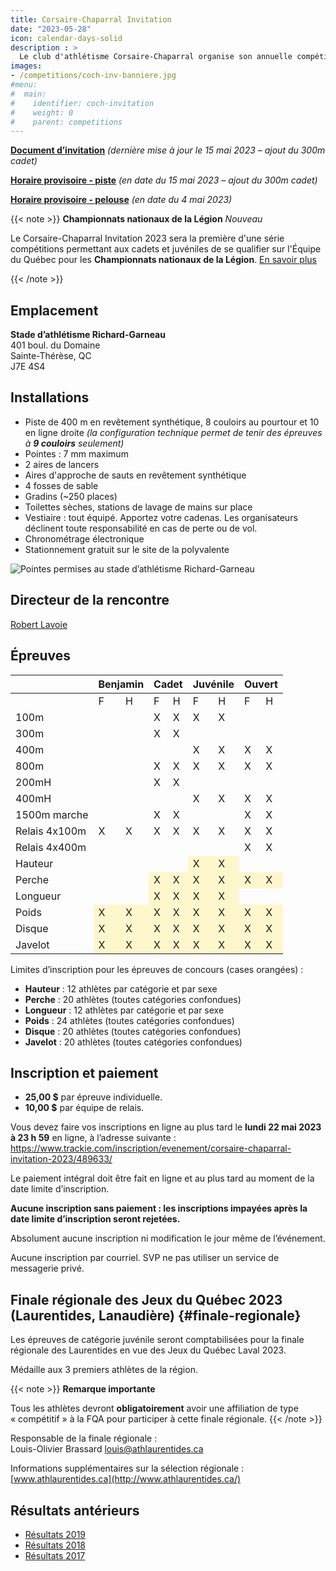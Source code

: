 ```yaml
---
title: Corsaire-Chaparral Invitation
date: "2023-05-28"
icon: calendar-days-solid
description : >
  Le club d'athlétisme Corsaire-Chaparral organise son annuelle compétition estivale avec, au programme, un éventail d'épreuves pour les athlètes de catégories benjamin à vétéran, en passant par la finale régionale des Jeux du Québec.
images:
- /competitions/coch-inv-banniere.jpg
#menu:
#  main:
#    identifier: coch-invitation
#    weight: 0
#    parent: competitions
---
```


<!-- [**Horaire final**](https://assets.corsaire-chaparral.org/competitions/2023/horaire-coch-invitation-2023-vFINAL.pdf) -->

<!-- [**Liste des performances**](https://assets.corsaire-chaparral.org/competitions/2023/Perflist__coch-inv.pdf)-->

<!-- [**Composition des vagues**](https://assets.corsaire-chaparral.org/competitions/2023/MeetProgram__piste-coch-inv.pdf) -->

<!-- [**Résultats en direct**](https://resultats.corsaire-chaparral.org/meets/coch-inv-2023) -->

[**Document d’invitation**](https://assets.corsaire-chaparral.org/competitions/2023/document-technique-coch-invitation-2023.pdf) _(dernière mise à jour le 15 mai 2023 – ajout du 300m cadet)_

[**Horaire provisoire - piste**](https://assets.corsaire-chaparral.org/competitions/2023/horaire-piste-coch-invitation-2023__provisoire.pdf) _(en date du 15 mai 2023 – ajout du 300m cadet)_

[**Horaire provisoire - pelouse**](https://assets.corsaire-chaparral.org/competitions/2023/horaire-pelouse-coch-invitation-2023__provisoire.pdf) _(en date du 4 mai 2023)_

{{< note >}}
**Championnats nationaux de la Légion** <em class="badge badge-primary">Nouveau</em>

Le Corsaire-Chaparral Invitation 2023 sera la première d'une série compétitions permettant aux cadets et juvéniles de se qualifier sur l'Équipe du Québec pour les **Championnats nationaux de la Légion**. [En savoir plus](https://athletisme-quebec.ca/equipes-du-quebec)

{{< /note >}}

## Emplacement

**Stade d’athlétisme Richard-Garneau**  
401 boul. du Domaine  
Sainte-Thérèse, QC  
J7E 4S4

## Installations

-   Piste de 400 m en revêtement synthétique, 8 couloirs au pourtour et 10 en ligne droite *(la configuration technique permet de tenir des épreuves à **9 couloirs** seulement)*
-   Pointes : 7 mm maximum
-   2 aires de lancers
-   Aires d'approche de sauts en revêtement synthétique
-   4 fosses de sable
-   Gradins (\~250 places)
-   Toilettes sèches, stations de lavage de mains sur place
-   Vestiaire : tout équipé. Apportez votre cadenas. Les organisateurs déclinent toute responsabilité en cas de perte ou de vol.
-   Chronométrage électronique
-   Stationnement gratuit sur le site de la polyvalente

![Pointes permises au stade d’athlétisme Richard-Garneau](/img/pointes-richard-garneau.jpg)

## Directeur de la rencontre

[Robert Lavoie](mailto:robertlecoach@gmail.com)

## Épreuves

<table>
<thead>
  <tr>
    <th></th>
    <th colspan="2"> 				Benjamin 			</th>
    <th colspan="2"> 				Cadet 			</th>
    <th colspan="2"> 				Juvénile 			</th>
    <th colspan="2"> 				Ouvert 			</th>
  </tr>
</thead>
<tbody>
  <tr>
    <td> 				<br>  				 			</td>
    <td> 				F 			</td>
    <td> 				H 			</td>
    <td> 				F 			</td>
    <td> 				H 			</td>
    <td> 				F 			</td>
    <td> 				H 			</td>
    <td> 				F 			</td>
    <td> 				H 			</td>
  </tr>
  <tr>
    <td> 				100m 			</td>
    <td> 				<br>  				 			</td>
    <td> 				<br>  				 			</td>
    <td> 				X 			</td>
    <td> 				X 			</td>
    <td> 				X 			</td>
    <td> 				X 			</td>
    <td> 				<br>  				 			</td>
    <td> 				<br>  				 			</td>
  </tr>
  <tr>
    <td> 				300m 			</td>
    <td> 				<br>  			</td>
    <td> 				<br>  			</td>
    <td> 				X  				</td>
    <td> 				X  				</td>
    <td> 				<br> 			</td>
    <td> 				<br> 			</td>
    <td> 				<br> 			</td>
    <td> 				<br> 			</td>
  </tr>
  <tr>
    <td> 				400m 			</td>
    <td> 				<br>  				 			</td>
    <td> 				<br>  				 			</td>
    <td> 				<br>  				 			</td>
    <td> 				<br>  				 			</td>
    <td> 				X 			</td>
    <td> 				X 			</td>
    <td> 				X 			</td>
    <td> 				X 			</td>
  </tr>
  <tr>
    <td> 				800m 			</td>
    <td> 				<br>  				 			</td>
    <td> 				<br>  				 			</td>
    <td> 				X 			</td>
    <td> 				X 			</td>
    <td> 				X 			</td>
    <td> 				X 			</td>
    <td> 				X 			</td>
    <td> 				X 			</td>
  </tr>
  <tr>
    <td> 				200mH 			</td>
    <td> 				<br>  				 			</td>
    <td> 				<br>  				 			</td>
    <td> 				X 			</td>
    <td> 				X 			</td>
    <td> 				<br>  				 			</td>
    <td> 				<br>  				 			</td>
    <td> 				<br>  				 			</td>
    <td> 				<br>  				 			</td>
  </tr>
  <tr>
    <td> 				400mH 			</td>
    <td> 				<br>  				 			</td>
    <td> 				<br>  				 			</td>
    <td> 				<br>  				 			</td>
    <td> 				<br>  				 			</td>
    <td> 				X 			</td>
    <td> 				X 			</td>
    <td> 				X 			</td>
    <td> 				X 			</td>
  </tr>
  <tr>
    <td> 				1500m marche 			</td>
    <td> 				<br>  				 			</td>
    <td> 				<br>  				 			</td>
    <td> 				X 			</td>
    <td> 				X 			</td>
    <td> 				<br>  				 			</td>
    <td> 				<br>  				 			</td>
    <td> 				X 			</td>
    <td> 				X 			</td>
  </tr>
  <tr>
    <td> 				Relais 4x100m 			</td>
    <td> 				X 			</td>
    <td> 				X 			</td>
    <td> 				X 			</td>
    <td> 				X 			</td>
    <td> 				X 			</td>
    <td> 				X 			</td>
    <td> 				X 			</td>
    <td> 				X 			</td>
  </tr>
  <tr>
    <td> 				Relais 4x400m 			</td>
    <td> 				<br>  				 			</td>
    <td> 				<br>  				 			</td>
    <td> 				<br>  				 			</td>
    <td> 				<br>  				 			</td>
    <td> 				<br>  				 			</td>
    <td> 				<br>  				 			</td>
    <td> 				X 			</td>
    <td> 				X 			</td>
  </tr>
  <tr>
    <td> 				Hauteur 			</td>
    <td> 				<br>  				 			</td>
    <td> 				<br>  				 			</td>
    <td> 				<br>  				 			</td>
    <td> 				<br>  				 			</td>
    <td style="background-color: #fff7cc;"> 				X 			</td>
    <td style="background-color: #fff7cc;"> 				X 			</td>
    <td> 				<br>  				 			</td>
    <td> 				<br>  				 			</td>
  </tr>
  <tr>
    <td> 				Perche 			</td>
    <td> 				<br>  				 			</td>
    <td> 				<br>  				 			</td>
    <td style="background-color: #fff7cc;"> 				X 			</td>
    <td style="background-color: #fff7cc;"> 				X 			</td>
    <td style="background-color: #fff7cc;"> 				X 			</td>
    <td style="background-color: #fff7cc;"> 				X 			</td>
    <td style="background-color: #fff7cc;"> 				X 			</td>
    <td style="background-color: #fff7cc;"> 				X 			</td>
  </tr>
  <tr>
    <td> 				Longueur 			</td>
    <td> 				<br>  				 			</td>
    <td> 				<br>  				 			</td>
    <td style="background-color: #fff7cc;"> 				X 			</td>
    <td style="background-color: #fff7cc;"> 				X 			</td>
    <td style="background-color: #fff7cc;"> 				X 			</td>
    <td style="background-color: #fff7cc;"> 				X 			</td>
    <td> 				<br>  				 			</td>
    <td> 				<br>  				 			</td>
  </tr>
  <tr>
    <td> 				Poids 			</td>
    <td style="background-color: #fff7cc;"> 				X 			</td>
    <td style="background-color: #fff7cc;"> 				X 			</td>
    <td style="background-color: #fff7cc;"> 				X 			</td>
    <td style="background-color: #fff7cc;"> 				X 			</td>
    <td style="background-color: #fff7cc;"> 				X 			</td>
    <td style="background-color: #fff7cc;"> 				X 			</td>
    <td style="background-color: #fff7cc;"> 				X 			</td>
    <td style="background-color: #fff7cc;"> 				X 			</td>
  </tr>
  <tr>
    <td> 				Disque 			</td>
    <td style="background-color: #fff7cc;"> 				X 			</td>
    <td style="background-color: #fff7cc;"> 				X 			</td>
    <td style="background-color: #fff7cc;"> 				X 			</td>
    <td style="background-color: #fff7cc;"> 				X 			</td>
    <td style="background-color: #fff7cc;"> 				X 			</td>
    <td style="background-color: #fff7cc;"> 				X 			</td>
    <td style="background-color: #fff7cc;"> 				X 			</td>
    <td style="background-color: #fff7cc;"> 				X 			</td>
  </tr>
  <tr>
    <td> 				Javelot 			</td>
    <td style="background-color: #fff7cc;"> 				X 			</td>
    <td style="background-color: #fff7cc;"> 				X 			</td>
    <td style="background-color: #fff7cc;"> 				X 			</td>
    <td style="background-color: #fff7cc;"> 				X 			</td>
    <td style="background-color: #fff7cc;"> 				X 			</td>
    <td style="background-color: #fff7cc;"> 				X 			</td>
    <td style="background-color: #fff7cc;"> 				X 			</td>
    <td style="background-color: #fff7cc;"> 				X 			</td>
  </tr>
</tbody>
</table>

Limites d’inscription pour les épreuves de concours (cases orangées) :

* **Hauteur** : 12 athlètes par catégorie et par sexe
* **Perche** : 20 athlètes (toutes catégories confondues)
* **Longueur** : 12 athlètes par catégorie et par sexe
* **Poids** : 24 athlètes (toutes catégories confondues)
* **Disque** : 20 athlètes (toutes catégories confondues)
* **Javelot** : 20 athlètes (toutes catégories confondues)

## Inscription et paiement

- **25,00 $** par épreuve individuelle.
- **10,00 $** par équipe de relais.

Vous devez faire vos inscriptions en ligne au plus tard le **lundi 22 mai 2023 à 23 h 59** en ligne, à l’adresse suivante :  
<https://www.trackie.com/inscription/evenement/corsaire-chaparral-invitation-2023/489633/>

Le paiement intégral doit être fait en ligne et au plus tard au moment de la date limite d’inscription.

**Aucune inscription sans paiement : les inscriptions impayées après la date limite d’inscription seront rejetées.**

Absolument aucune inscription ni modification le jour même de l’événement.

Aucune inscription par courriel. SVP ne pas utiliser un service de messagerie privé.


## Finale régionale des Jeux du Québec **2023** (Laurentides, Lanaudière) {#finale-regionale}

Les épreuves de catégorie juvénile seront comptabilisées pour la finale régionale des Laurentides en vue des Jeux du Québec Laval 2023.

Médaille aux 3 premiers athlètes de la région.

{{< note >}}
**Remarque importante**

Tous les athlètes devront **obligatoirement** avoir une affiliation de type « compétitif » à la FQA pour participer à cette finale régionale.
{{< /note >}}

Responsable de la finale régionale :  
Louis-Olivier Brassard louis@athlaurentides.ca

Informations supplémentaires sur la sélection régionale : [www.athlaurentides.ca](http://www.athlaurentides.ca/)

## Résultats antérieurs

- [Résultats 2019](/resultats/2019/coch-invitation/)
- [Résultats 2018](/resultats/2018/corsaire-chaparral-invitation/)
- [Résultats 2017](/resultats/2017/corsaire-chaparal-invitation/)

<!--
## Partenaires

Le Corsaire-Chaparral tient à remercier ses principaux partenaires lors de l'événement, lesquels offrent un précieux soutien pour la tenue d'événements d'envergure tel que le Corsaire-Chaparral Invitation.

- [Boston Pizza Sainte-Thérèse](https://bostonpizza.com/fr)
- [Sports Experts Place Rosemère](https://www.sportsexperts.ca)
- [Rôtisserie Scores Sainte-Thérèse](https://www.scores.ca/restaurant/28-rotisserie-scores-sainte-therese.html)
- Club optimiste de Sainte-Thérèse
- [Ramez Ayoub, député fédéral de Thérèse-de-Blainville](http://rayoub.liberal.ca/)
- [Municipalité d'Oka](http://municipalite.oka.qc.ca/)
-->
